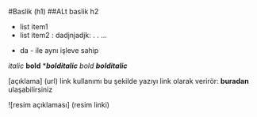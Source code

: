 #Baslik (h1)
##ALt baslik h2

- list item1
- list item2 : dadjnjadjk:
               .
               .   ...
* da - ile aynı işleve sahip

*italic* **bold**  ****bolditalic***  *bold*  ***bolditalic***

[açıklama] (url) link kullanımı bu şekilde yazıyı link olarak verirör: **buradan** ulaşabilirsiniz

![resim açıklaması] (resim linki)
